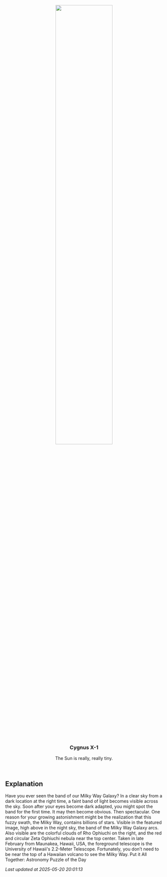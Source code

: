 <p align='center'>
    <img src='https://apod.nasa.gov/apod/image/2505/MaunaKeaNight_Rogozinska_960.jpg' width='60%' />
    <h3 align="center">Cygnus X-1</h3>
    <p align="center">The Sun is really, really tiny.</p>
</p>
<br/>

Explanation
--
Have you ever seen the band of our Milky Way Galaxy?  In a clear sky from a dark location at the right time, a faint band of light becomes visible across the sky.  Soon after your eyes become dark adapted, you might spot the band for the first time.  It may then become obvious.  Then spectacular.  One reason for your growing astonishment might be the realization that this fuzzy swath, the Milky Way, contains billions of stars.  Visible in the featured image, high above in the night sky, the band of the Milky Way Galaxy arcs.  Also visible are the colorful clouds of Rho Ophiuchi on the right, and the red and circular Zeta Ophiuchi nebula near the top center. Taken in late February from Maunakea, Hawaii, USA, the foreground telescope is the University of Hawaii's 2.2-Meter Telescope. Fortunately, you don’t need to be near the top of a Hawaiian volcano to see the Milky Way.    Put it All Together: Astronomy Puzzle of the Day


*Last updated at 2025-05-20 20:01:13*
